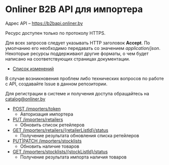 # Onliner B2B API для импортера

Адрес API – https://b2bapi.onliner.by
  
Ресурс доступен только по протоколу HTTPS.

Для всех запросов следует указывать HTTP заголовок **Accept**. По умолчанию его необходимо передавать со значением *application/json*. Некоторые ресурсы поддерживают другие форматы, о чем будет написано на соответствующих страницах документации.

- [Список изменений](importer-changelog.md)

В случае возникновения проблем либо технических вопросов по работе с API, создавайте Issue в данном репозитории.

Для регистрации в системе и получения доступа обращайтесь на catalog@onliner.by

- [POST /importers/token](docs/importers/auth.md)
    - Авторизация импортера
- [PUT /importers/retailers](docs/importers/retailers.md)
    - Обновить список ретейлеров
- [GET /importers/retailers/{retailerListId}/status](docs/importers/retailers_status.md)
    - Получение результата обновления списка ретейлеров
- [PUT|PATCH /importers/stocklists](docs/importers/stocks.md)
    - Обновить наличие товаров
- [GET /importers/stocklists/{stockListId}/status](docs/importers/status.md)
    - Получение результата импорта наличия товаров
